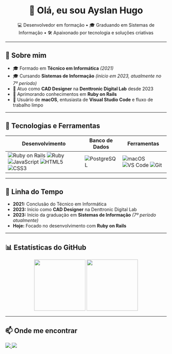 <h1 align="center">👋 Olá, eu sou Ayslan Hugo</h1>

<p align="center">
  💻 Desenvolvedor em formação • 🎓 Graduando em Sistemas de Informação • 🛠 Apaixonado por tecnologia e soluções criativas
</p>

---

## 📖 Sobre mim
- 🎓 Formado em **Técnico em Informática** *(2021)*
- 🎓 Cursando **Sistemas de Informação** *(início em 2023, atualmente no 7º período)*
- 💼 Atuo como **CAD Designer** na **Denttronic Digital Lab** desde 2023
- 🚀 Aprimorando conhecimentos em **Ruby on Rails**
- 🍏 Usuário de **macOS**, entusiasta de **Visual Studio Code** e fluxo de trabalho limpo

---

## 🚀 Tecnologias e Ferramentas

| Desenvolvimento | Banco de Dados | Ferramentas |
| --------------- | -------------- | ----------- |
| ![Ruby on Rails](https://img.shields.io/badge/Ruby_on_Rails-D30001?style=for-the-badge&logo=ruby-on-rails&logoColor=white) ![Ruby](https://img.shields.io/badge/Ruby-CC342D?style=for-the-badge&logo=ruby&logoColor=white) ![JavaScript](https://img.shields.io/badge/JavaScript-F7E017?style=for-the-badge&logo=javascript&logoColor=black) ![HTML5](https://img.shields.io/badge/HTML5-E34F26?style=for-the-badge&logo=html5&logoColor=white) ![CSS3](https://img.shields.io/badge/CSS3-1572B6?style=for-the-badge&logo=css3&logoColor=white) | ![PostgreSQL](https://img.shields.io/badge/PostgreSQL-336791?style=for-the-badge&logo=postgresql&logoColor=white) | ![macOS](https://img.shields.io/badge/macOS-000000?style=for-the-badge&logo=apple&logoColor=white) ![VS Code](https://img.shields.io/badge/Visual_Studio_Code-007ACC?style=for-the-badge&logo=visual-studio-code&logoColor=white) ![Git](https://img.shields.io/badge/Git-F05033?style=for-the-badge&logo=git&logoColor=white) |

---

## 📅 Linha do Tempo

- **2021:** Conclusão do Técnico em Informática  
- **2023:** Início como **CAD Designer** na Denttronic Digital Lab  
- **2023:** Início da graduação em **Sistemas de Informação** *(7º período atualmente)*  
- **Hoje:** Focado no desenvolvimento com **Ruby on Rails**

---

## 📊 Estatísticas do GitHub

<p align="center">
  <img src="https://github-readme-stats.vercel.app/api?username=ayslanhugo&show_icons=true&theme=tokyonight" height="160"/>
  <img src="https://github-readme-stats.vercel.app/api/top-langs/?username=ayslanhugo&layout=compact&theme=tokyonight" height="160"/>
</p>

---

## 📫 Onde me encontrar
<p align="left">
  <a href="https://github.com/ayslanhugo" target="_blank">
    <img src="https://img.shields.io/badge/GitHub-000000?style=for-the-badge&logo=github&logoColor=white"/>
  </a>
  <a href="https://www.linkedin.com/in/ayslanhugo" target="_blank">
    <img src="https://img.shields.io/badge/LinkedIn-0077B5?style=for-the-badge&logo=linkedin&logoColor=white"/>
  </a>
</p>
